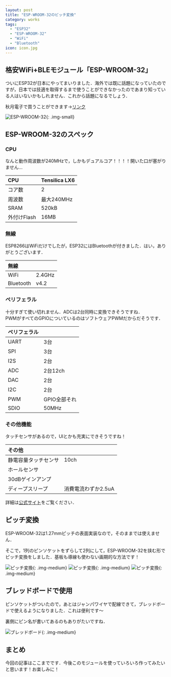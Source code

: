 ```yaml
---
layout: post
title: "ESP-WROOM-32のピッチ変換"
category: works
tags:
  - "ESP32"
  - "ESP-WROOM-32"
  - "WiFi"
  - "Bluetooth"
icon: icon.jpg
---
```


## 格安WiFi+BLEモジュール「ESP-WROOM-32」

ついにESP32が日本にやってまいりました．海外では既に話題になっていたのですが，日本では技適を取得するまで使うことができなかったのであまり知っている人はいないかもしれません．これから話題になるでしょう．

秋月電子で買うことができます→[リンク](http://akizukidenshi.com/catalog/g/gM-11647/)

![ESP-WROOM-32](esp32.jpg){: .img-small}

<!--more-->

## ESP-WROOM-32のスペック

### CPU

なんと動作周波数が240MHzで，しかもデュアルコア！！！！開いた口が塞がりません...

|CPU|Tensilica LX6|
|:--|:--|
|コア数|2|
|周波数|最大240MHz|
|SRAM|520kB|
|外付けFlash|16MB|

### 無線

ESP8266はWiFiだけでしたが，ESP32にはBluetoothが付きました．はい，ありがとうございます．

|無線||
|:--|:--|
|WiFi|2.4GHz|
|Bluetooth|v4.2|

### ペリフェラル

十分すぎて使い切れません．ADCは2台同時に変換できそうですね．  
PWMがすべてのGPIOについているのはソフトウェアPWMだからだそうです．

|ペリフェラル||
|:--|:--|
|UART|3台|
|SPI|3台|
|I2S|2台|
|ADC|2台12ch|
|DAC|2台|
|I2C|2台|
|PWM|GPIO全部それ|
|SDIO|50MHz|

### その他機能

タッチセンサがあるので，UIとかも充実にできそうですね！

|その他||
|:--|:--|
|静電容量タッチセンサ|10ch|
|ホールセンサ||
|30dBゲインアンプ||
|ディープスリープ|消費電流わずか2.5uA|

  

詳細は[公式サイト](https://espressif.com/en/products/hardware/esp32/overview)をご覧ください．

## ピッチ変換

ESP-WROOM-32は1.27mmピッチの表面実装なので，そのままでは使えません．

そこで，1列のピンソケットをずらして2列にして，ESP-WROOM-32を挟む形でピッチ変換をしました．基板も導線も使わない画期的な方法です！

![ピッチ変換](adaptor1.jpg){: .img-medium}
![ピッチ変換](adaptor2.jpg){: .img-medium}
![ピッチ変換](adaptor3.jpg){: .img-medium}

## ブレッドボードで使用

ピンソケットがついたので，あとはジャンパワイヤで配線できて，ブレッドボードで使えるようになりました．これは便利です～

裏側にピン名が書いてあるのもありがたいですね．

![ブレッドボード](brb.jpg){: .img-medium}

## まとめ

今回の記事はここまでです．今後このモジュールを使っていろいろ作ってみたいと思います！お楽しみに！


